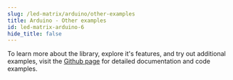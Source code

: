 ```yaml
---
slug: /led-matrix/arduino/other-examples
title: Arduino - Other examples
id: led-matrix-arduino-6
hide_title: false
---
```


To learn more about the library, explore it's features, and try out additional examples, visit the [Github page](https://github.com/SolderedElectronics/Soldered-8x8-MAX7219-LED-Matrix-Arduino-Library) for detailed documentation and code examples.